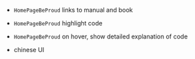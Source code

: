 - `HomePageBeProud` links to manual and book
- `HomePageBeProud` highlight code
- `HomePageBeProud` on hover, show detailed explanation of code

- chinese UI
